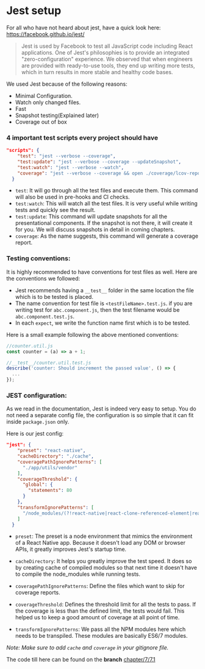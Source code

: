# Jest setup

For all who have not heard about jest, have a quick look here: https://facebook.github.io/jest/

>Jest is used by Facebook to test all JavaScript code including React applications. One of Jest's philosophies is to provide an integrated "zero-configuration" experience. We observed that when engineers are provided with ready-to-use tools, they end up writing more tests, which in turn results in more stable and healthy code bases.

We used Jest because of the following reasons:

- Minimal Configuration.
- Watch only changed files.
- Fast
- Snapshot testing(Explained later)
- Coverage out of box

### 4 important test scripts every project should have

```json
"scripts": {
    "test": "jest --verbose --coverage",
    "test:update": "jest --verbose --coverage --updateSnapshot",
    "test:watch": "jest --verbose --watch",
    "coverage": "jest --verbose --coverage && open ./coverage/lcov-report/index.html",
  }
```

- `test`: It will go through all the test files and execute them. This command will also be used in pre-hooks and CI checks.
- `test:watch`: This will watch all the test files. It is very useful while writing tests and quickly see the result.
- `test:update`: This command will update snapshots for all the presentational components. If the snapshot is not there, it will create it for you. We will discuss snapshots in detail in coming chapters.
- `coverage`: As the name suggests, this command will generate a coverage report.


### Testing conventions:

It is highly recommended to have conventions for test files as well. Here are the conventions we followed:

- Jest recommends having a `__test__` folder in the same location the file which is to be tested is placed.
- The name convention for test file is `<testFileName>.test.js`.
if you are writing test for `abc.component.js`, then the test filename would be `abc.component.test.js`.
- In each `expect`, we write the function name first which is to be tested.

Here is a small example following the above mentioned conventions:
```js
//counter.util.js
const counter = (a) => a + 1;

//__test__/counter.util.test.js
describe('counter: Should increment the passed value', () => {
  ...
});
```

### JEST configuration:

As we read in the documentation, Jest is indeed very easy to setup. You do not need  a separate config file, the configuration is so simple that it can fit inside `package.json` only.

Here is our jest config:
```json
"jest": {
    "preset": "react-native",
    "cacheDirectory": "./cache",
    "coveragePathIgnorePatterns": [
      "./app/utils/vendor"
    ],
    "coverageThreshold": {
      "global": {
        "statements": 80
      }
    },
    "transformIgnorePatterns": [
      "/node_modules/(?!react-native|react-clone-referenced-element|react-navigation)"
    ]
  }
```

- `preset`: The preset is a node environment that mimics the environment of a React Native app. Because it doesn't load any DOM or browser APIs, it greatly improves Jest's startup time.

- `cacheDirectory`: It helps you greatly improve the test speed. It does so by creating cache of compiled modules so that next time it doesn't have to compile the node_modules while running tests.

- `coveragePathIgnorePatterns`: Define the files which want to skip for coverage reports.

- `coverageThreshold`: Defines the threshold limit for all the tests to pass. If the coverage is less than the defined limit, the tests would fail. This helped us to keep a good amount of coverage at all point of time.

- `transformIgnorePatterns`: We pass all the NPM modules here which needs to be transpiled. These modules are basically ES6/7 modules.

_Note: Make sure to add `cache` and `coverage` in your gitignore file._

The code till here can be found on the **branch** [chapter/7/7.1](https://github.com/react-made-native-easy/note-taker/tree/chapter/7/7.1)
